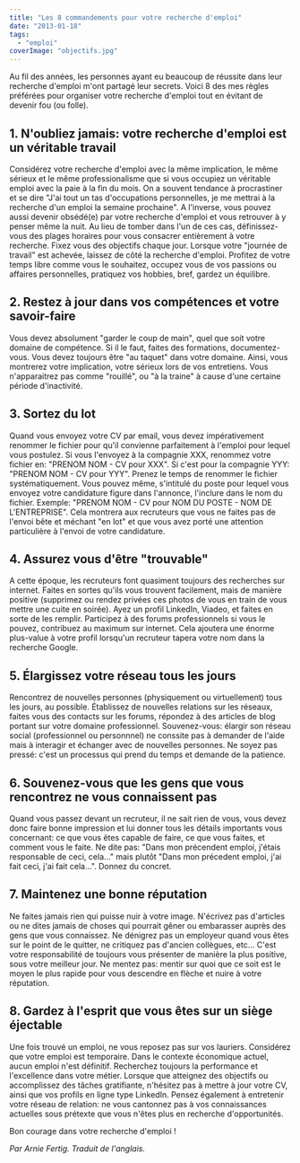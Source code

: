 ```yaml
---
title: "Les 8 commandements pour votre recherche d'emploi"
date: "2013-01-18"
tags:
  - "emploi"
coverImage: "objectifs.jpg"
---
```


Au fil des années, les personnes ayant eu beaucoup de réussite dans leur recherche d'emploi m'ont partagé leur secrets. Voici 8 des mes règles préférées pour organiser votre recherche d'emploi tout en évitant de devenir fou (ou folle).

## 1\. N'oubliez jamais: votre recherche d'emploi est un véritable travail

Considérez votre recherche d'emploi avec la même implication, le même sérieux et le même professionalisme que si vous occupiez un véritable emploi avec la paie à la fin du mois. On a souvent tendance à procrastiner et se dire "J'ai tout un tas d'occupations personnelles, je me mettrai à la recherche d'un emploi la semaine prochaine". A l'inverse, vous pouvez aussi devenir obsédé(e) par votre recherche d'emploi et vous retrouver à y penser même la nuit. Au lieu de tomber dans l'un de ces cas, définissez-vous des plages horaires pour vous consacrer entièrement à votre recherche. Fixez vous des objectifs chaque jour. Lorsque votre "journée de travail" est achevée, laissez de côté la recherche d'emploi. Profitez de votre temps libre comme vous le souhaitez, occupez vous de vos passions ou affaires personnelles, pratiquez vos hobbies, bref, gardez un équilibre.

## 2\. Restez à jour dans vos compétences et votre savoir-faire

Vous devez absolument "garder le coup de main", quel que soit votre domaine de compétence. Si il le faut, faites des formations, documentez-vous. Vous devez toujours être "au taquet" dans votre domaine. Ainsi, vous montrerez votre implication, votre sérieux lors de vos entretiens. Vous n'apparaitrez pas comme "rouillé", ou "à la traine" à cause d'une certaine période d'inactivité.

## 3\. Sortez du lot

Quand vous envoyez votre CV par email, vous devez impérativement renommer le fichier pour qu'il convienne parfaitement à l'emploi pour lequel vous postulez. Si vous l'envoyez à la compagnie XXX, renommez votre fichier en: "PRENOM NOM - CV pour XXX". Si c'est pour la compagnie YYY: "PRENOM NOM - CV pour YYY". Prenez le temps de renommer le fichier systématiquement. Vous pouvez même, s'intitulé du poste pour lequel vous envoyez votre candidature figure dans l'annonce, l'inclure dans le nom du fichier. Exemple: "PRENOM NOM - CV pour NOM DU POSTE - NOM DE L'ENTREPRISE". Cela montrera aux recruteurs que vous ne faites pas de l'envoi bête et méchant "en lot" et que vous avez porté une attention particulière à l'envoi de votre candidature.

## 4\. Assurez vous d'être "trouvable"

A cette époque, les recruteurs font quasiment toujours des recherches sur internet. Faites en sortes qu'ils vous trouvent facilement, mais de manière positive (supprimez ou rendez privées ces photos de vous en train de vous mettre une cuite en soirée). Ayez un profil LinkedIn, Viadeo, et faites en sorte de les remplir. Participez à des forums professionnels si vous le pouvez, contribuez au maximum sur internet. Cela ajoutera une énorme plus-value à votre profil lorsqu'un recruteur tapera votre nom dans la recherche Google.

## 5\. Élargissez votre réseau tous les jours

Rencontrez de nouvelles personnes (physiquement ou virtuellement) tous les jours, au possible. Établissez de nouvelles relations sur les réseaux, faites vous des contacts sur les forums, répondez à des articles de blog portant sur votre domaine professionnel. Souvenez-vous: élargir son réseau social (professionnel ou personnnel) ne conssite pas à demander de l'aide mais à interagir et échanger avec de nouvelles personnes. Ne soyez pas pressé: c'est un processus qui prend du temps et demande de la patience.

## 6\. Souvenez-vous que les gens que vous rencontrez ne vous connaissent pas

Quand vous passez devant un recruteur, il ne sait rien de vous, vous devez donc faire bonne impression et lui donner tous les détails importants vous concernant: ce que vous êtes capable de faire, ce que vous faites, et comment vous le faite. Ne dite pas: "Dans mon précendent emploi, j'étais responsable de ceci, cela..." mais plutôt "Dans mon précedent emploi, j'ai fait ceci, j'ai fait cela...". Donnez du concret.

## 7\. Maintenez une bonne réputation

Ne faites jamais rien qui puisse nuir à votre image. N'écrivez pas d'articles ou ne dites jamais de choses qui pourrait gêner ou embarasser auprès des gens que vous connaissez. Ne dénigrez pas un employeur quand vous êtes sur le point de le quitter, ne critiquez pas d'ancien collègues, etc... C'est votre responsabilité de toujours vous présenter de manière la plus positive, sous votre meilleur jour. Ne mentez pas: mentir sur quoi que ce soit est le moyen le plus rapide pour vous descendre en flèche et nuire à votre réputation.

## 8\. Gardez à l'esprit que vous êtes sur un siège éjectable

Une fois trouvé un emploi, ne vous reposez pas sur vos lauriers. Considérez que votre emploi est temporaire. Dans le contexte économique actuel, aucun emploi n'est définitif. Recherchez toujours la performance et l'excellence dans votre métier. Lorsque que atteignez des objectifs ou accomplissez des tâches gratifiante, n'hésitez pas à mettre à jour votre CV, ainsi que vos profils en ligne type LinkedIn. Pensez également à entretenir votre réseau de relation: ne vous cantonnez pas à vos connaissances actuelles sous prétexte que vous n'êtes plus en recherche d'opportunités.

Bon courage dans votre recherche d'emploi !

_Par Arnie Fertig. Traduit de l'anglais._
